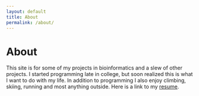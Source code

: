 ```yaml
---
layout: default
title: About
permalink: /about/
---
```


# About

This site is for some of my projects in bioinformatics and a slew of other projects. I started programming late in college, 
but soon realized this is what I want to do with my life. In addition to programming I also enjoy climbing, skiing, 
running and most anything outside. Here is a link to my <a href="/Assets/gaither.resume.pdf">resume</a>.
